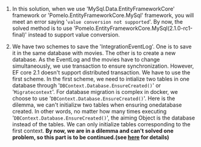 
1. In this solution, when we use 'MySql.Data.EntityFrameworkCore' framework or 'Pomelo.EntityFrameworkCore.MySql' framework, you will meet an error saying '`value conversion not supported`'. By now, the solved method is to use 'Pomelo.EntityFrameworkCore.MySql(2.1.0-rc1-final)' instead to support value conversion.

2. We have two schemes to save the 'IntegrationEventLog'. One is to save it in the same database with movies. The other is to create a new database. As the EventLog and the movies have to change simultaneously, we use transaction to ensure synchronization. However, EF core 2.1 doesn't support distributed transaction. We have to use the first scheme. In the first scheme, we need to intialize two tables in one database through '`DBContext.Database.EnsureCreated()`' or '`Migratecontext`'. For database migration is complex in docker, we choose to use '`DBContext.Database.EnsureCreated()`'. Here is the dilemma, we can't initializw two tables when ensuring onedatabase created. In other words, no matter how many times executing '`DBContext.Database.EnsureCreated()`', the aiming Object is the database instead of the tables. We can only initialize tables corresponding to the first context. **By now, we are in a dilemma and can't solved one problem, so this part is to be continued.(see [here]() for details)**
